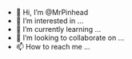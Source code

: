 - 👋 Hi, I’m @MrPinhead
- 👀 I’m interested in ...
- 🌱 I’m currently learning ...
- 💞️ I’m looking to collaborate on ...
- 📫 How to reach me ...

<!---
MrPinhead/MrPinhead is a ✨ special ✨ repository because its `README.md` (this file) appears on your GitHub profile.
You can click the Preview link to take a look at your changes.
--->
